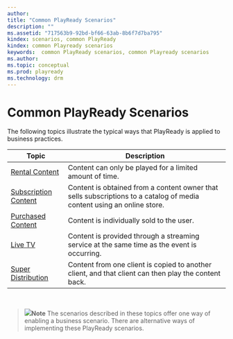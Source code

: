 ```yaml
---
author: 
title: "Common PlayReady Scenarios"
description: ""
ms.assetid: "717563b9-92bd-bf66-63ab-8b6f7d7ba795"
kindex: scenarios, common PlayReady
kindex: common Playready scenarios
keywords:  common PlayReady scenarios, common Playready scenarios
ms.author: 
ms.topic: conceptual
ms.prod: playready
ms.technology: drm
---
```



# Common PlayReady Scenarios
   
  
The following topics illustrate the typical ways that PlayReady is applied to business practices.  
 
| Topic| Description| 
| --- | --- | 
| [Rental Content](scenariorentalcontent.md)| Content can only be played for a limited amount of time.| 
| [Subscription Content](scenariosubscriptioncontent.md)| Content is obtained from a content owner that sells subscriptions to a catalog of media content using an online store.| 
| [Purchased Content](scenariopurchasedcontent.md)| Content is individually sold to the user.| 
| [Live TV](scenariolivetv.md)| Content is provided through a streaming service at the same time as the event is occurring.| 
| [Super Distribution](scenariosuperdistribution.md)| Content from one client is copied to another client, and that client can then play the content back.| 

&nbsp;
   
> ![](note.gif)**Note** The scenarios described in these topics offer one way of enabling a business scenario. There are alternative ways of implementing these PlayReady scenarios.  
 
